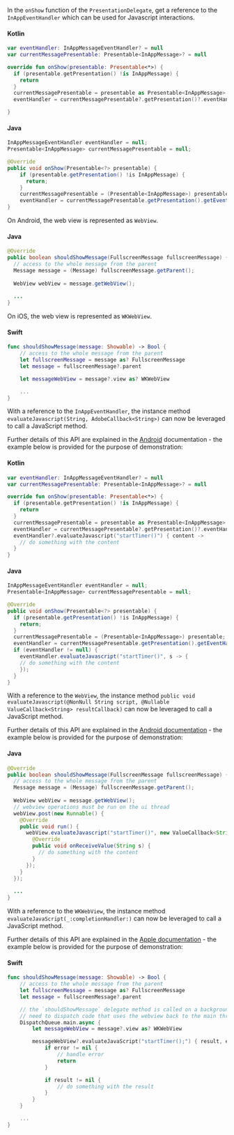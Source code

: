 <Variant platform="android3x" task="obtain" repeat="5"/>

In the `onShow` function of the `PresentationDelegate`, get a reference to the `InAppEventHandler` which can be used for Javascript interactions.

#### Kotlin

```kotlin
var eventHandler: InAppMessageEventHandler? = null
var currentMessagePresentable: Presentable<InAppMessage>? = null

override fun onShow(presentable: Presentable<*>) {
  if (presentable.getPresentation() !is InAppMessage) {
    return
  }
  currentMessagePresentable = presentable as Presentable<InAppMessage>
  eventHandler = currentMessagePresentable?.getPresentation()?.eventHandler

}
```

#### Java

```java
InAppMessageEventHandler eventHandler = null;
Presentable<InAppMessage> currentMessagePresentable = null;

@Override
public void onShow(Presentable<?> presentable) {
    if (presentable.getPresentation() !is InAppMessage) {
      return;
    }
    currentMessagePresentable = (Presentable<InAppMessage>) presentable;
    eventHandler = currentMessagePresentable.getPresentation().getEventHandler();
}
```

<Variant platform="android2x" task="obtain" repeat="3"/>

On Android, the web view is represented as `WebView`.  

#### Java

```java
@Override
public boolean shouldShowMessage(FullscreenMessage fullscreenMessage) {
  // access to the whole message from the parent
  Message message = (Message) fullscreenMessage.getParent();
      
  WebView webView = message.getWebView();
  
  ...
}
```

<Variant platform="ios" task="obtain" repeat="3"/>

On iOS, the web view is represented as `WKWebView`.  

#### Swift

```swift
func shouldShowMessage(message: Showable) -> Bool {
    // access to the whole message from the parent
    let fullscreenMessage = message as? FullscreenMessage
    let message = fullscreenMessage?.parent

    let messageWebView = message?.view as? WKWebView

    ...
}
```

<Variant platform="android3x" task="call" repeat="6"/>

With a reference to the `InAppEventHandler`, the instance method `evaluateJavascript(String, AdobeCallback<String>)` can now be leveraged to call a JavaScript method.

Further details of this API are explained in the [Android](https://developer.android.com/reference/android/webkit/WebView#evaluateJavascript(java.lang.String,%20android.webkit.ValueCallback%3Cjava.lang.String%3E)) documentation - the example below is provided for the purpose of demonstration:

#### Kotlin

```kotlin
var eventHandler: InAppMessageEventHandler? = null
var currentMessagePresentable: Presentable<InAppMessage>? = null

override fun onShow(presentable: Presentable<*>) {
  if (presentable.getPresentation() !is InAppMessage) {
    return
  }
  currentMessagePresentable = presentable as Presentable<InAppMessage>
  eventHandler = currentMessagePresentable?.getPresentation()?.eventHandler
  eventHandler?.evaluateJavascript("startTimer()") { content ->
    // do something with the content
  }
}
```

#### Java

```java
InAppMessageEventHandler eventHandler = null;
Presentable<InAppMessage> currentMessagePresentable = null;

@Override
public void onShow(Presentable<?> presentable) {
  if (presentable.getPresentation() !is InAppMessage) {
    return;
  }
  currentMessagePresentable = (Presentable<InAppMessage>) presentable;
  eventHandler = currentMessagePresentable.getPresentation().getEventHandler();
  if (eventHandler != null) {
    eventHandler.evaluateJavascript("startTimer()", s -> {
    // do something with the content
    });
  }
}
```

<Variant platform="android2x" task="call" repeat="4"/>

With a reference to the `WebView`, the instance method `public void evaluateJavascript(@NonNull String script, @Nullable ValueCallback<String> resultCallback)` can now be leveraged to call a JavaScript method.

Further details of this API are explained in the [Android documentation](https://developer.android.com/reference/android/webkit/WebView#evaluateJavascript(java.lang.String,%20android.webkit.ValueCallback%3Cjava.lang.String%3E)) - the example below is provided for the purpose of demonstration:

#### Java

```java
@Override
public boolean shouldShowMessage(FullscreenMessage fullscreenMessage) {
  // access to the whole message from the parent
  Message message = (Message) fullscreenMessage.getParent();
      
  WebView webView = message.getWebView();
  // webview operations must be run on the ui thread
  webView.post(new Runnable() {
    @Override
    public void run() {
      webView.evaluateJavascript("startTimer()", new ValueCallback<String>() {
        @Override
        public void onReceiveValue(String s) {
          // do something with the content
        }
      });
    }
  });
  
  ...
}
```

<Variant platform="ios" task="call" repeat="4"/>

With a reference to the `WKWebView`, the instance method `evaluateJavaScript(_:completionHandler:)` can now be leveraged to call a JavaScript method.

Further details of this API are explained in the [Apple documentation](https://developer.apple.com/documentation/webkit/wkwebview/1415017-evaluateJavaScript) - the example below is provided for the purpose of demonstration:

#### Swift

```swift
func shouldShowMessage(message: Showable) -> Bool {
    // access to the whole message from the parent
    let fullscreenMessage = message as? FullscreenMessage
    let message = fullscreenMessage?.parent

    // the `shouldShowMessage` delegate method is called on a background thread.
    // need to dispatch code that uses the webview back to the main thread.
    DispatchQueue.main.async {
        let messageWebView = message?.view as? WKWebView

        messageWebView?.evaluateJavaScript("startTimer();") { result, error in
            if error != nil {
                // handle error
                return
            }

            if result != nil {
                // do something with the result
            }
        }                
    }

    ...
}
```
